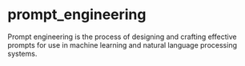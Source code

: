 # prompt_engineering
Prompt engineering is the process of designing and crafting effective prompts for use in machine learning and natural language processing systems.
